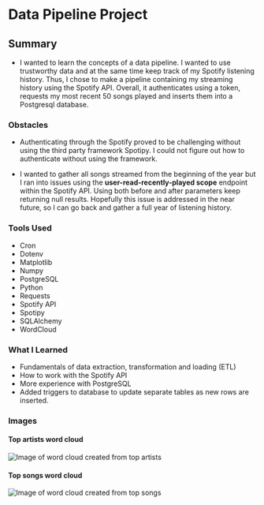 # Data Pipeline Project

## Summary
- I wanted to learn the concepts of a data pipeline. I wanted to use
trustworthy data and at the same time keep track of my Spotify
listening history. Thus, I chose to make a pipeline containing my
streaming history using the Spotify API. Overall, it authenticates using
a token, requests my most recent 50 songs played and inserts them into a
Postgresql database. 

### Obstacles
- Authenticating through the Spotify proved to be challenging without
		using the third party framework Spotipy. I could not figure out how
		to authenticate without using the framework.

- I wanted to gather all songs streamed from the beginning of the year
		but I ran into issues using the **user-read-recently-played scope**
		endpoint within the Spotify API. Using both before and after
		parameters keep returning null results. Hopefully this issue is
		addressed in the near future, so I can go back and gather a full year
		of listening history.

### Tools Used
- Cron
- Dotenv
- Matplotlib
- Numpy
- PostgreSQL
- Python
- Requests
- Spotify API
- Spotipy
- SQLAlchemy
- WordCloud

### What I Learned
- Fundamentals of data extraction, transformation and loading (ETL)
- How to work with the Spotify API
- More experience with PostgreSQL
- Added triggers to database to update separate tables as new rows are
		inserted.


### Images
#### Top artists word cloud
![Image of word cloud created from top artists](https://github.com/suzaram3/etl_practice/blob/main/app/style/images/top_artists.png "Top Artists Word Cloud")

#### Top songs word cloud
![Image of word cloud created from top songs](https://github.com/suzaram3/etl_practice/blob/main/app/style/images/top_songs.png "Top Songs Word Cloud")
